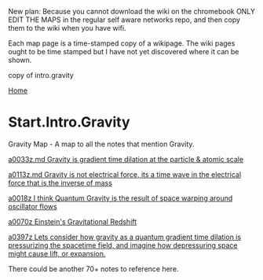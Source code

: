 New plan: Because you cannot download the wiki on the chromebook ONLY EDIT THE MAPS in the regular self aware networks repo, and then copy them to the wiki when you have wifi.

Each map page is a time-stamped copy of a wikipage. The wiki pages ought to be time stamped but I have not yet discovered where it can be shown.

copy of intro.gravity

[Home](https://github.com/v5ma/selfawarenetworks/wiki)

# Start.Intro.Gravity
Gravity Map - A map to all the notes that mention Gravity.

[a0033z.md Gravity is gradient time dilation at the particle & atomic scale](https://github.com/v5ma/selfawarenetworks/blob/76a5ab76ce79ed797fa5ebb0818e84f76900dd80/a0033z.md)

[a0113z.md Gravity is not electrical force, its a time wave in the electrical force that is the inverse of mass](https://github.com/v5ma/selfawarenetworks/blob/e84c247b5a9a0f1d24bb41048368e1eba032c1a1/a0113z.md)

[a0018z I think Quantum Gravity is the result of space warping around oscillator flows](https://github.com/v5ma/selfawarenetworks/blob/9e9299b9894d0d1c4c289f883113cd16adcbab96/a0018z.md)

[a0070z Einstein's Gravitational Redshift](https://github.com/v5ma/selfawarenetworks/blob/e84c247b5a9a0f1d24bb41048368e1eba032c1a1/a0070z.md)

[a0397z Lets consider how gravity as a quantum gradient time dilation is pressurizing the spacetime field, and imagine how depressuring space might cause lift, or expansion.](https://github.com/v5ma/selfawarenetworks/blob/main/a0397z.md)

There could be another 70+ notes to reference here.
